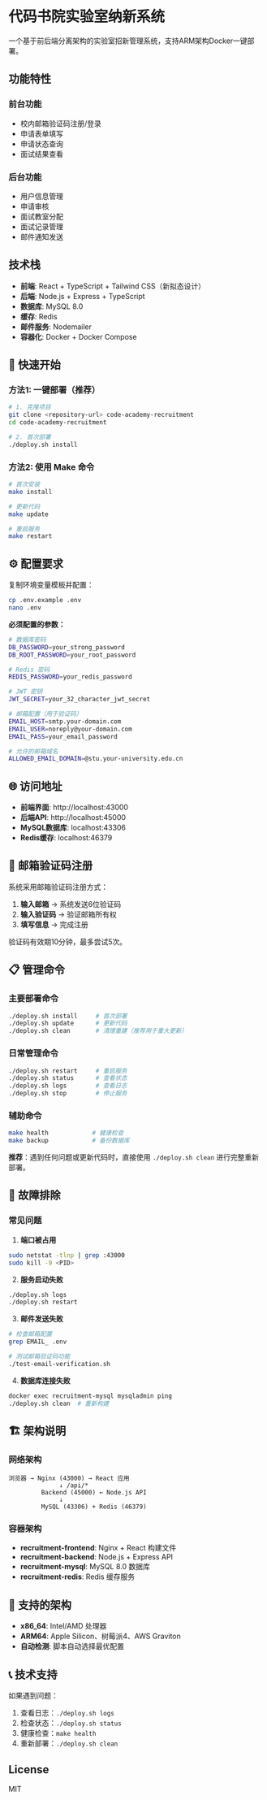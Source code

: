 # 代码书院实验室纳新系统

一个基于前后端分离架构的实验室招新管理系统，支持ARM架构Docker一键部署。

## 功能特性

### 前台功能
- 校内邮箱验证码注册/登录
- 申请表单填写
- 申请状态查询
- 面试结果查看

### 后台功能
- 用户信息管理
- 申请审核
- 面试教室分配
- 面试记录管理
- 邮件通知发送

## 技术栈

- **前端**: React + TypeScript + Tailwind CSS（新拟态设计）
- **后端**: Node.js + Express + TypeScript
- **数据库**: MySQL 8.0
- **缓存**: Redis
- **邮件服务**: Nodemailer
- **容器化**: Docker + Docker Compose

## 🚀 快速开始

### 方法1: 一键部署（推荐）

```bash
# 1. 克隆项目
git clone <repository-url> code-academy-recruitment
cd code-academy-recruitment

# 2. 首次部署
./deploy.sh install
```

### 方法2: 使用 Make 命令

```bash
# 首次安装
make install

# 更新代码
make update

# 重启服务
make restart
```

## ⚙️ 配置要求

复制环境变量模板并配置：

```bash
cp .env.example .env
nano .env
```

**必须配置的参数：**
```bash
# 数据库密码
DB_PASSWORD=your_strong_password
DB_ROOT_PASSWORD=your_root_password

# Redis 密码
REDIS_PASSWORD=your_redis_password

# JWT 密钥
JWT_SECRET=your_32_character_jwt_secret

# 邮箱配置（用于验证码）
EMAIL_HOST=smtp.your-domain.com
EMAIL_USER=noreply@your-domain.com
EMAIL_PASS=your_email_password

# 允许的邮箱域名
ALLOWED_EMAIL_DOMAIN=@stu.your-university.edu.cn
```

## 🌐 访问地址

- **前端界面**: http://localhost:43000
- **后端API**: http://localhost:45000
- **MySQL数据库**: localhost:43306
- **Redis缓存**: localhost:46379

## 📧 邮箱验证码注册

系统采用邮箱验证码注册方式：

1. **输入邮箱** → 系统发送6位验证码
2. **输入验证码** → 验证邮箱所有权
3. **填写信息** → 完成注册

验证码有效期10分钟，最多尝试5次。

## 📋 管理命令

### 主要部署命令
```bash
./deploy.sh install     # 首次部署
./deploy.sh update      # 更新代码
./deploy.sh clean       # 清理重建（推荐用于重大更新）
```

### 日常管理命令
```bash
./deploy.sh restart     # 重启服务
./deploy.sh status      # 查看状态
./deploy.sh logs        # 查看日志
./deploy.sh stop        # 停止服务
```

### 辅助命令
```bash
make health            # 健康检查
make backup            # 备份数据库
```

**推荐**：遇到任何问题或更新代码时，直接使用 `./deploy.sh clean` 进行完整重新部署。

## 🔧 故障排除

### 常见问题

1. **端口被占用**
```bash
sudo netstat -tlnp | grep :43000
sudo kill -9 <PID>
```

2. **服务启动失败**
```bash
./deploy.sh logs
./deploy.sh restart
```

3. **邮件发送失败**
```bash
# 检查邮箱配置
grep EMAIL_ .env

# 测试邮箱验证码功能
./test-email-verification.sh
```

4. **数据库连接失败**
```bash
docker exec recruitment-mysql mysqladmin ping
./deploy.sh clean  # 重新构建
```

## 🏗️ 架构说明

### 网络架构
```
浏览器 → Nginx (43000) → React 应用
              ↓ /api/*
         Backend (45000) ← Node.js API
              ↓
         MySQL (43306) + Redis (46379)
```

### 容器架构
- **recruitment-frontend**: Nginx + React 构建文件
- **recruitment-backend**: Node.js + Express API
- **recruitment-mysql**: MySQL 8.0 数据库
- **recruitment-redis**: Redis 缓存服务

## 📱 支持的架构

- **x86_64**: Intel/AMD 处理器
- **ARM64**: Apple Silicon、树莓派4、AWS Graviton
- **自动检测**: 脚本自动选择最优配置

## 📞 技术支持

如果遇到问题：

1. 查看日志：`./deploy.sh logs`
2. 检查状态：`./deploy.sh status`
3. 健康检查：`make health`
4. 重新部署：`./deploy.sh clean`

## License

MIT